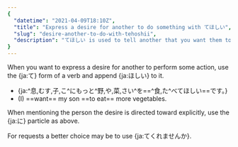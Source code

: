 ```yaml
---
{
  "datetime": "2021-04-09T18:10Z",
  "title": "Express a desire for another to do something with てほしい",
  "slug": "desire-another-to-do-with-tehoshii",
  "description": "てほしい is used to tell another that you want them to do something."
}
---
```

When you want to express a desire for another to perform some action, use the
{ja:て} form of a verb and append
{ja:ほしい} to it.

- {ja:^息,むす,子,こ^にもっと^野,や,菜,さい^を==^食,た^べてほしい==です。}
- (I) ==want== my son ==to eat== more vegetables.

When mentioning the person the desire is directed toward explicitly, use the
{ja:に} particle as above.

For requests a better choice may be to use {ja:てくれませんか}.
